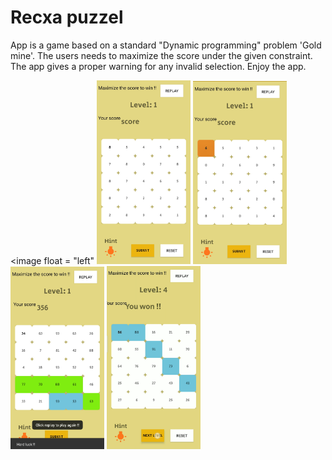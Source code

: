 # Recxa puzzel

App is a game based on a standard "Dynamic programming" problem 'Gold mine'. The users needs to maximize the score under the given constraint. The app gives a proper warning for any invalid selection. Enjoy the app. 

<image float = "left"
<img src = "images/IMG_20200920_200637.jpg" width="150"/>
<img src = "images/IMG_20200920_200657.jpg" width = "150"/>
<img src = "images/IMG_20200920_200715.jpg" width = "150"/>
<img src = "images/IMG_20200920_200727.jpg" width = "150"/>
</image>
